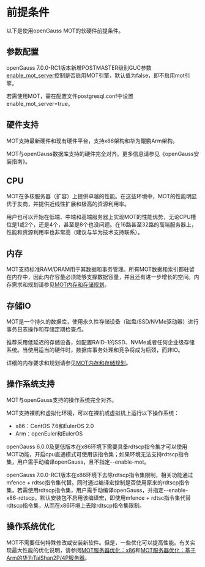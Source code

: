 # 前提条件

以下是使用openGauss MOT的软硬件前提条件。

## 参数配置<a name="section62723590"></a>

openGauss 7.0.0-RC1版本新增POSTMASTER级别GUC参数[enable_mot_server](../DatabaseReference/内存表.md)控制是否启用MOT引擎，默认值为false，即不启用mot引擎。

若需使用MOT，需在配置文件postgresql.conf中设置enable_mot_server=true。

## 硬件支持<a name="section62723595"></a>

MOT支持最新硬件和现有硬件平台，支持x86架构和华为鲲鹏Arm架构。

MOT与openGauss数据库支持的硬件完全对齐。更多信息请参见《openGauss安装指南》。

## CPU<a name="section27641449"></a>

MOT在多核服务器（扩容）上提供卓越的性能。在这些环境中，MOT的性能明显优于友商，并提供近线性扩展和极高的资源利用率。

用户也可以开始在低端、中端和高端服务器上实现MOT的性能优势，无论CPU槽位是1或2个，还是4个，甚至是8个也没问题。在16路甚至32路的高端服务器上，性能和资源利用率也非常高（建议与华为技术支持联系）。

## 内存<a name="section47446450"></a>

MOT支持标准RAM/DRAM用于其数据和事务管理。所有MOT数据和索引都驻留在内存中，因此内存容量必须能够支撑数据容量，并且还有进一步增长的空间。内存需求和规划请参见[MOT内存和存储规划](MOT内存和存储规划.md)。

## 存储IO<a name="section24364873"></a>

MOT是一个持久的数据库，使用永久性存储设备（磁盘/SSD/NVMe驱动器）进行事务日志操作和存储定期检查点。

推荐采用低延迟的存储设备，如配置RAID-1的SSD、NVMe或者任何企业级存储系统。当使用适当的硬件时，数据库事务处理和竞争将成为瓶颈，而非IO。

详细的内存要求和规划请参见[MOT内存和存储规划](MOT内存和存储规划.md)。

## 操作系统支持

MOT与openGauss支持的操作系统完全对齐。

MOT支持裸机和虚拟化环境，可以在裸机或虚拟机上运行以下操作系统：

-   x86：CentOS 7.6和EulerOS 2.0
-   Arm：openEuler和EulerOS

openGauss 6.0.0及更低版本在x86环境下需要具备rdtscp指令集才可以使用MOT功能，开启cpu直通模式可使用该指令集；如果环境无法支持rdtscp指令集，用户需手动编译openGauss，且不指定--enable-mot。

openGauss 7.0.0-RC1版本在x86环境下去除rdtscp指令集限制，相关功能通过mfence + rdtsc指令集代替。同时通过编译宏控制是否使用原来的rdtscp指令集，若需使用rdtscp指令集，用户需手动编译openGauss，并指定--enable-x86-rdtscp。默认安装包不启用该编译宏，即使用mfence + rdtsc指令集代替rdtscp指令集，从而在x86环境上去除rdtscp指令集限制。

## 操作系统优化<a name="section17957270"></a>

MOT不需要任何特殊修改或安装新软件。但是，一些优化可以提高性能。有关实现最大性能的优化说明，请参阅[MOT服务器优化：x86](MOT服务器优化-x86.md)和[MOT服务器优化：基于Arm的华为TaiShan2P/4P服务器](MOT服务器优化-基于Arm的华为TaiShan2P-4P服务器.md)。

